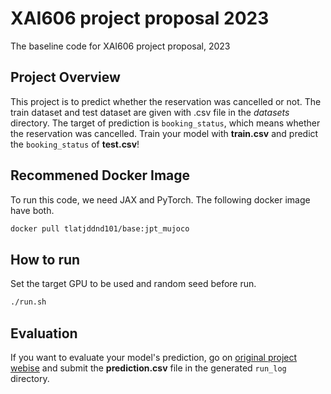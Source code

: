 # XAI606 project proposal 2023
The baseline code for XAI606 project proposal, 2023

## Project Overview
This project is to predict whether the reservation was cancelled or not. The train dataset and test dataset are given with .csv file in the *datasets* directory. The target of prediction is `booking_status`, which means whether the reservation was cancelled. Train your model with **train.csv** and predict the `booking_status` of **test.csv**!

## Recommened Docker Image
To run this code, we need JAX and PyTorch. The following docker image have both.
```bash
docker pull tlatjddnd101/base:jpt_mujoco
```

## How to run
Set the target GPU to be used and random seed before run.
```bash
./run.sh
```

## Evaluation
If you want to evaluate your model's prediction, go on [original project webise](https://www.kaggle.com/competitions/playground-series-s3e7) and submit the **prediction.csv** file in the generated `run_log` directory.